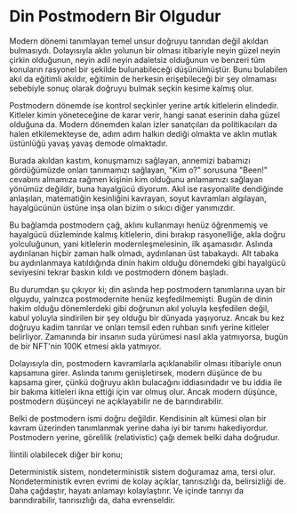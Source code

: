 # Din Postmodern Bir Olgudur

Modern dönemi tanımlayan temel unsur doğruyu tanrıdan değil akıldan bulmasıydı.
Dolayısıyla aklın yolunun bir olması itibariyle neyin güzel neyin çirkin
olduğunun, neyin adil neyin adaletsiz olduğunun ve benzeri tüm konuların
rasyonel bir şekilde bulunabileceği düşünülmüştür. Bunu bulabilen akıl da
eğitimli akıldır, eğitimin de herkesin erişebileceği bir şey olmaması sebebiyle
sonuç olarak doğruyu bulmak seçkin kesime kalmış olur. 

Postmodern dönemde ise kontrol seçkinler yerine artık kitlelerin elindedir.
Kitleler kimin yöneteceğine de karar verir, hangi sanat eserinin daha güzel
olduğuna da. Modern dönemden kalan izler sanatçıları da politikacıları da halen
etkilemekteyse de, adım adım halkın dediği olmakta ve aklın mutlak üstünlüğü
yavaş yavaş demode olmaktadır. 

Burada akıldan kastım, konuşmamızı sağlayan, annemizi babamızı gördüğümüzde
onları tanımamızı sağlayan, "Kim o?" sorusuna "Been!" cevabını almamıza rağmen
kişinin kim olduğunu anlamamızı sağlayan yönümüz değildir, buna hayalgücü
diyorum. Akıl ise rasyonalite dendiğinde anlaşılan, matematiğin kesinliğini
kavrayan, soyut kavramları algılayan, hayalgücünün üstüne inşa olan bizim o
sıkıcı diğer yanımızdır.

Bu bağlamda postmodern çağ, aklını kullanmayı henüz öğrenmemiş ve hayalgücü
düzleminde kalmış kitlelerin, dini bırakıp rasyonelliğe, akla doğru
yolculuğunun, yani kitlelerin modernleşmelesinin, ilk aşamasıdır. Aslında
aydınlanan hiçbir zaman halk olmadı, aydınlanan üst tabakaydı. Alt tabaka bu
aydınlanmaya katıldığında dinin hakim olduğu dönemdeki gibi hayalgücü
seviyesini tekrar baskın kıldı ve postmodern dönem başladı.

Bu durumdan şu çıkıyor ki; din aslında hep postmodern tanımlarına uyan bir
olguydu, yalnızca postmodernite henüz keşfedilmemişti. Bugün de dinin hakim
olduğu dönemlerdeki gibi doğrunun akıl yoluyla keşfedilen değil, kabul yoluyla
sindirilen bir şey olduğu bir dünyada yaşıyoruz. Ancak bu kez doğruyu kadim
tanrılar ve onları temsil eden ruhban sınıfı yerine kitleler belirliyor.
Zamanında bir insanın suda yürümesi nasıl akla yatmıyorsa, bugün de bir NFT'nin
100K etmesi akla yatmıyor.

Dolayısıyla din, postmodern kavramlarla açıklanabilir olması itibariyle onun
kapsamına girer. Aslında tanımı genişletirsek, modern düşünce de bu kapsama
girer, çünkü doğruyu aklın bulacağını iddiasındadır ve bu iddia ile bir bakıma
kitleleri ikna ettiği için var olmuş olur. Ancak modern düşünce, postmodern
düşünceyi ne açıklayabilir ne de barındırabilir.

Belki de postmodern ismi doğru değildir. Kendisinin alt kümesi olan bir kavram
üzerinden tanımlanmak yerine daha iyi bir tanımı hakediyordur. Postmodern
yerine, görelilik (relativistic) çağı demek belki daha doğrudur.

İlintili olabilecek diğer bir konu; 

Deterministik sistem, nondeterministik sistem doğuramaz ama, tersi olur.
Nondeterministik evren evrimi de kolay açıklar, tanrısızlığı da, belirsizliği
de. Daha çağdaştır, hayatı anlamayı kolaylaştırır. Ve içinde tanrıyı da
barındırabilir, tanrısızlığı da, daha evrenseldir.
